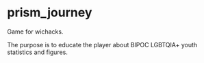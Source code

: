 # prism_journey

Game for wichacks.

The purpose is to educate the player about BIPOC LGBTQIA+ youth statistics and figures. 
